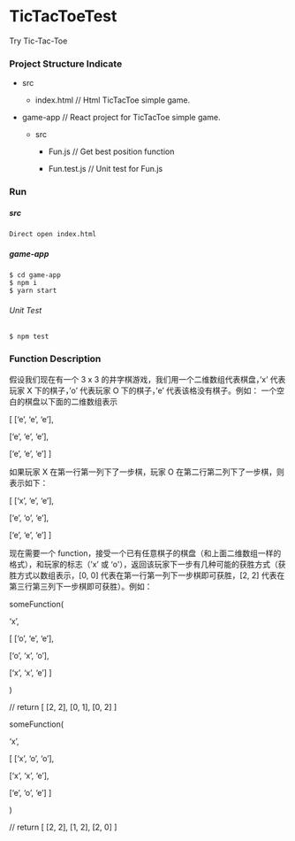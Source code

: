 # TicTacToeTest
Try Tic-Tac-Toe

### Project Structure Indicate
 - src

    - index.html // Html TicTacToe simple game.

 - game-app // React project for TicTacToe simple game.

    - src

        - Fun.js // Get best position function

        - Fun.test.js // Unit test for Fun.js


### Run
##### src
```
Direct open index.html
```
##### game-app

```
$ cd game-app
$ npm i
$ yarn start
```
###### Unit Test
```
$ npm test
```

### Function Description
假设我们现在有一个 3 x 3 的井字棋游戏，我们用一个二维数组代表棋盘，’x’ 代表玩家 X 下的棋子，’o’ 代表玩家 O 下的棋子，’e’ 代表该格没有棋子。例如：
一个空白的棋盘以下面的二维数组表示

[ [‘e’, ‘e’, ‘e’],

  [‘e’, ‘e’, ‘e’],

  [‘e’, ‘e’, ‘e’] ]

如果玩家 X 在第一行第一列下了一步棋，玩家 O 在第二行第二列下了一步棋，则表示如下：

[ [‘x’, ‘e’, ‘e’],

  [‘e’, ‘o’, ‘e’],

  [‘e’, ‘e’, ‘e’] ]

现在需要一个 function，接受一个已有任意棋子的棋盘（和上面二维数组一样的格式），和玩家的标志（’x’ 或 ‘o'），返回该玩家下一步有几种可能的获胜方式（获胜方式以数组表示，[0, 0] 代表在第一行第一列下一步棋即可获胜，[2, 2] 代表在第三行第三列下一步棋即可获胜）。例如：

someFunction(

‘x’,

[ [‘o’, ‘e’, ‘e’],

  [‘o’, ‘x’, ‘o’],

  [‘x’, ‘x’, ‘e’] ]

)

// return [ [2, 2], [0, 1], [0, 2] ]

someFunction(

‘x’,

[ [‘x’, ‘o’, ‘o’],

  [‘x’, ‘x’, ‘e’],

  [‘e’, ‘o’, ‘e’] ]

)

// return [ [2, 2], [1, 2], [2, 0] ]

